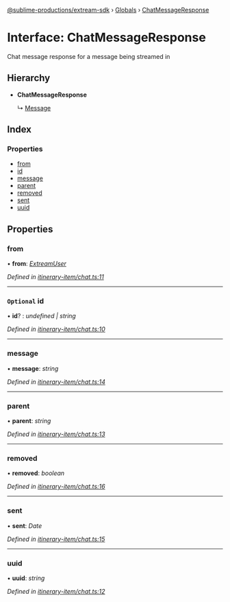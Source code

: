 [@sublime-productions/extream-sdk](../README.md) › [Globals](../globals.md) › [ChatMessageResponse](chatmessageresponse.md)

# Interface: ChatMessageResponse

Chat message response for a message being streamed in

## Hierarchy

* **ChatMessageResponse**

  ↳ [Message](message.md)

## Index

### Properties

* [from](chatmessageresponse.md#from)
* [id](chatmessageresponse.md#optional-id)
* [message](chatmessageresponse.md#message)
* [parent](chatmessageresponse.md#parent)
* [removed](chatmessageresponse.md#removed)
* [sent](chatmessageresponse.md#sent)
* [uuid](chatmessageresponse.md#uuid)

## Properties

###  from

• **from**: *[ExtreamUser](extreamuser.md)*

*Defined in [itinerary-item/chat.ts:11](https://github.com/Extream-SaaS/ex-sdk/blob/194f895/src/itinerary-item/chat.ts#L11)*

___

### `Optional` id

• **id**? : *undefined | string*

*Defined in [itinerary-item/chat.ts:10](https://github.com/Extream-SaaS/ex-sdk/blob/194f895/src/itinerary-item/chat.ts#L10)*

___

###  message

• **message**: *string*

*Defined in [itinerary-item/chat.ts:14](https://github.com/Extream-SaaS/ex-sdk/blob/194f895/src/itinerary-item/chat.ts#L14)*

___

###  parent

• **parent**: *string*

*Defined in [itinerary-item/chat.ts:13](https://github.com/Extream-SaaS/ex-sdk/blob/194f895/src/itinerary-item/chat.ts#L13)*

___

###  removed

• **removed**: *boolean*

*Defined in [itinerary-item/chat.ts:16](https://github.com/Extream-SaaS/ex-sdk/blob/194f895/src/itinerary-item/chat.ts#L16)*

___

###  sent

• **sent**: *Date*

*Defined in [itinerary-item/chat.ts:15](https://github.com/Extream-SaaS/ex-sdk/blob/194f895/src/itinerary-item/chat.ts#L15)*

___

###  uuid

• **uuid**: *string*

*Defined in [itinerary-item/chat.ts:12](https://github.com/Extream-SaaS/ex-sdk/blob/194f895/src/itinerary-item/chat.ts#L12)*
